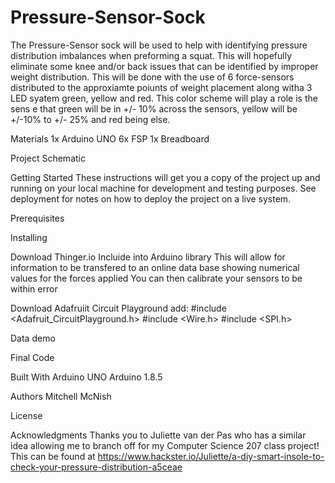 # Pressure-Sensor-Sock
  The Pressure-Sensor sock will be used to help with identifying pressure distribution imbalances when preforming a squat. This will hopefully eliminate some knee and/or back issues that can be identified by improper weight distribution. This will be done with the use of 6 force-sensors distributed to the approxiamte poiunts of weight placement along witha 3 LED syatem green, yellow and red. This color scheme will play a role is the sens e that green will be in +/- 10% across the sensors, yellow will be +/-10% to +/- 25% and red being else. 

Materials
  1x Arduino UNO
  6x FSP
  1x Breadboard
  
Project Schematic 


Getting Started
These instructions will get you a copy of the project up and running on your local machine for development and testing purposes. See deployment for notes on how to deploy the project on a live system.

Prerequisites
  


Installing

  Download Thinger.io
    Incluide into Arduino library
      This will allow for information to be transfered to an online data base showing numerical values for the forces applied
        You can then calibrate your sensors to be within error
        
  Download Adafruiit Circuit Playground 
    add:
      #include <Adafruit_CircuitPlayground.h>
      #include <Wire.h>
      #include <SPI.h>

Data demo

Final Code

Built With
  Arduino UNO
  Arduino 1.8.5

Authors
Mitchell McNish

License


Acknowledgments
Thanks you to Juliette van der Pas who has a similar idea allowing me to branch off for my Computer Science 207 class project! This can be found at https://www.hackster.io/Juliette/a-diy-smart-insole-to-check-your-pressure-distribution-a5ceae
